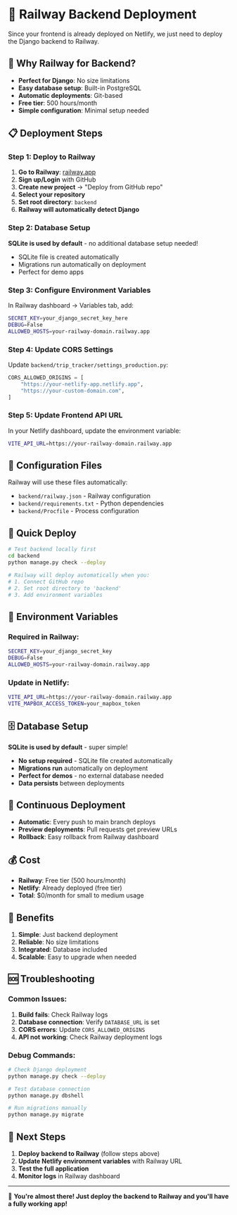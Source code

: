 # 🚀 Railway Backend Deployment

Since your frontend is already deployed on Netlify, we just need to deploy the Django backend to Railway.

## 🎯 Why Railway for Backend?

- **Perfect for Django**: No size limitations
- **Easy database setup**: Built-in PostgreSQL
- **Automatic deployments**: Git-based
- **Free tier**: 500 hours/month
- **Simple configuration**: Minimal setup needed

## 📋 Deployment Steps

### Step 1: Deploy to Railway

1. **Go to Railway**: [railway.app](https://railway.app)
2. **Sign up/Login** with GitHub
3. **Create new project** → "Deploy from GitHub repo"
4. **Select your repository**
5. **Set root directory**: `backend`
6. **Railway will automatically detect Django**

### Step 2: Database Setup

**SQLite is used by default** - no additional database setup needed!

- SQLite file is created automatically
- Migrations run automatically on deployment
- Perfect for demo apps

### Step 3: Configure Environment Variables

In Railway dashboard → Variables tab, add:

```bash
SECRET_KEY=your_django_secret_key_here
DEBUG=False
ALLOWED_HOSTS=your-railway-domain.railway.app
```

### Step 4: Update CORS Settings

Update `backend/trip_tracker/settings_production.py`:

```python
CORS_ALLOWED_ORIGINS = [
    "https://your-netlify-app.netlify.app",
    "https://your-custom-domain.com",
]
```

### Step 5: Update Frontend API URL

In your Netlify dashboard, update the environment variable:

```bash
VITE_API_URL=https://your-railway-domain.railway.app
```

## 🔧 Configuration Files

Railway will use these files automatically:

- `backend/railway.json` - Railway configuration
- `backend/requirements.txt` - Python dependencies
- `backend/Procfile` - Process configuration

## 🚀 Quick Deploy

```bash
# Test backend locally first
cd backend
python manage.py check --deploy

# Railway will deploy automatically when you:
# 1. Connect GitHub repo
# 2. Set root directory to 'backend'
# 3. Add environment variables
```

## 🔐 Environment Variables

### Required in Railway:

```bash
SECRET_KEY=your_django_secret_key
DEBUG=False
ALLOWED_HOSTS=your-railway-domain.railway.app
```

### Update in Netlify:

```bash
VITE_API_URL=https://your-railway-domain.railway.app
VITE_MAPBOX_ACCESS_TOKEN=your_mapbox_token
```

## 🗄️ Database Setup

**SQLite is used by default** - super simple!

- **No setup required** - SQLite file created automatically
- **Migrations run** automatically on deployment
- **Perfect for demos** - no external database needed
- **Data persists** between deployments

## 🔄 Continuous Deployment

- **Automatic**: Every push to main branch deploys
- **Preview deployments**: Pull requests get preview URLs
- **Rollback**: Easy rollback from Railway dashboard

## 💰 Cost

- **Railway**: Free tier (500 hours/month)
- **Netlify**: Already deployed (free tier)
- **Total**: $0/month for small to medium usage

## 🎉 Benefits

1. **Simple**: Just backend deployment
2. **Reliable**: No size limitations
3. **Integrated**: Database included
4. **Scalable**: Easy to upgrade when needed

## 🆘 Troubleshooting

### Common Issues:

1. **Build fails**: Check Railway logs
2. **Database connection**: Verify `DATABASE_URL` is set
3. **CORS errors**: Update `CORS_ALLOWED_ORIGINS`
4. **API not working**: Check Railway deployment logs

### Debug Commands:

```bash
# Check Django deployment
python manage.py check --deploy

# Test database connection
python manage.py dbshell

# Run migrations manually
python manage.py migrate
```

## 🎯 Next Steps

1. **Deploy backend to Railway** (follow steps above)
2. **Update Netlify environment variables** with Railway URL
3. **Test the full application**
4. **Monitor logs** in Railway dashboard

---

🎉 **You're almost there! Just deploy the backend to Railway and you'll have a fully working app!**
